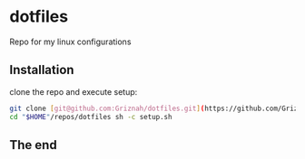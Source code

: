 # dotfiles

Repo for my linux configurations

## Installation

clone the repo and execute setup:

```bash
git clone [git@github.com:Griznah/dotfiles.git](https://github.com/Griznah/dotfiles.git) "$HOME"/repos/dotfiles
cd "$HOME"/repos/dotfiles sh -c setup.sh
```

## The end
